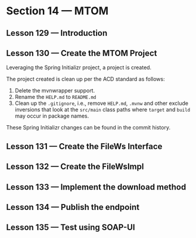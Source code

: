 # Section 14 — MTOM

## Lesson 129 — Introduction



## Lesson 130 — Create the MTOM Project

Leveraging the Spring Initializr project, a project is created.

The project created is clean up per the ACD standard as follows:

1. Delete the mvnwrapper support.
2. Rename the `HELP.md` to `README.md`
3. Clean up the `.gitignore`, i.e., remove `HELP.md`, `.mvnw`  and other exclude inversions
   that look at the `src/main` class paths where `target` and `build` may occur in package names.

These Spring Initializr changes can be found in the commit history.

## Lesson 131 — Create the FileWs Interface

## Lesson 132 — Create the FileWsImpl

## Lesson 133 — Implement the download method

## Lesson 134 — Publish the endpoint

## Lesson 135 — Test using SOAP-UI